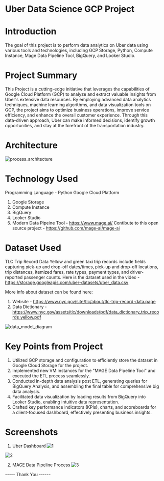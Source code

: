 # Uber Data Science GCP Project

# Introduction
The goal of this project is to perform data analytics on Uber data using various tools and technologies, 
including GCP Storage, Python, Compute Instance, Mage Data Pipeline Tool, BigQuery, and Looker Studio.

# Project Summary
This Project is a cutting-edge initiative that leverages the capabilities of Google Cloud Platform (GCP) to analyze and extract valuable insights from Uber's extensive data resources. By employing advanced data analytics techniques, machine learning algorithms, and data visualization tools on GCP, the project aims to optimize business operations, improve service efficiency, and enhance the overall customer experience. Through this data-driven approach, Uber can make informed decisions, identify growth opportunities, and stay at the forefront of the transportation industry.

# Architecture 
![process_architecture](https://github.com/rahulrajan15/Uber-Data-Science-Project/assets/113009011/65fe2e07-9226-4dc6-9e80-eab9f22015f4)

# Technology Used
Programming Language - Python
Google Cloud Platform

1) Google Storage
2) Compute Instance
3) BigQuery
4) Looker Studio
5) Modern Data Pipeine Tool - https://www.mage.ai/
   Contibute to this open source project - https://github.com/mage-ai/mage-ai

# Dataset Used
TLC Trip Record Data Yellow and green taxi trip records include fields capturing pick-up and drop-off dates/times, pick-up and drop-off locations, trip distances, itemized fares, rate types, payment types, and driver-reported passenger counts.
Here is the dataset used in the video - https://storage.googleapis.com/uber-datasets/uber_data.csv

More info about dataset can be found here:
1) Website - https://www.nyc.gov/site/tlc/about/tlc-trip-record-data.page
2) Data Dictionary - https://www.nyc.gov/assets/tlc/downloads/pdf/data_dictionary_trip_records_yellow.pdf

![data_model_diagram](https://github.com/rahulrajan15/Uber-Data-Science-Project/assets/113009011/678b9cc1-0664-4df1-b8ae-cdb8c1b3ff57)

# Key Points from Project
1) Utilized GCP storage and configuration to efficiently store the dataset in Google Cloud Storage for the project.
2) Implemented new VM instances for the "MAGE Data Pipeline Tool" and executed the ETL process seamlessly.
3) Conducted in-depth data analysis post ETL, generating queries for BigQuery Analysis, and assembling the final table for comprehensive big data analysis.
4) Facilitated data visualization by loading results from BigQuery into Looker Studio, enabling intuitive data representation.
5) Crafted key performance indicators (KPIs), charts, and scoreboards for a client-focused dashboard, effectively presenting business insights.

# Screenshots 
1) Uber Dashboard
![1](https://github.com/rahulrajan15/Uber-Data-Science-Project/assets/113009011/cede310a-b144-49a5-9f92-ca996f179bba)

![2](https://github.com/rahulrajan15/Uber-Data-Science-Project/assets/113009011/226c1e73-244f-40b8-b377-ea4853403388)


2) MAGE Data Pipeline Process
![3](https://github.com/rahulrajan15/Uber-Data-Science-Project/assets/113009011/aecd4016-5ffe-41df-93c2-6720ec804886)


----- Thank You ------

